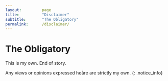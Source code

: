 ```yaml
---
layout:         page
title:          "Disclaimer"
subtitle:       "The Obligatory"
permalink:      /disclaimer/
---
```


# The Obligatory

This is my own. End of story.

Any views or opinions expressed heåre are strictly my own. 
{: .notice_info}
